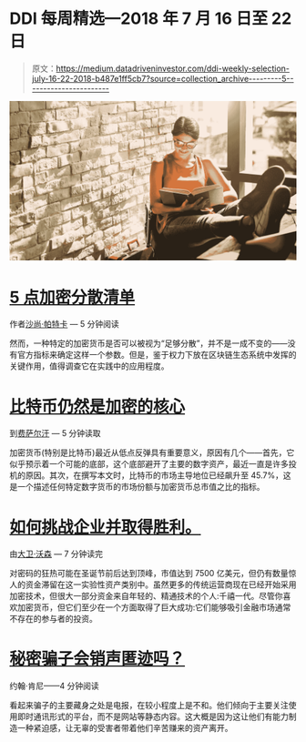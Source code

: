 # DDI 每周精选—2018 年 7 月 16 日至 22 日

> 原文：<https://medium.datadriveninvestor.com/ddi-weekly-selection-july-16-22-2018-b487e1ff5cb7?source=collection_archive---------5----------------------->

![](img/3694e775120749d341076f52a8655693.png)

# [5 点加密分散清单](https://medium.com/datadriveninvestor/the-5-point-crypto-decentralization-checklist-d9514b555b0)

作者[沙尚·帕特卡](https://medium.com/@shashankpattekar) — 5 分钟阅读

然而，一种特定的加密货币是否可以被视为“足够分散”，并不是一成不变的——没有官方指标来确定这样一个参数。但是，鉴于权力下放在区块链生态系统中发挥的关键作用，值得调查它在实践中的应用程度。

# [比特币仍然是加密的核心](https://medium.com/datadriveninvestor/bitcoin-is-still-the-crypto-kingpin-ae5445427e17)

到[费萨尔汗](https://medium.com/@khanfk) — 5 分钟读取

加密货币(特别是比特币)最近从低点反弹具有重要意义，原因有几个——首先，它似乎预示着一个可能的底部，这个底部避开了主要的数字资产，最近一直是许多投机的原因。其次，在撰写本文时，比特币的市场主导地位已经飙升至 45.7%，这是一个描述任何特定数字货币的市场份额与加密货币总市值之比的指标。

# [如何挑战企业并取得胜利。](https://medium.com/datadriveninvestor/taking-on-the-corporations-and-winning-4ddb576aff50)

由[大卫·沃森](https://medium.com/@DavidWatsonBlog) — 7 分钟读完

对密码的狂热可能在圣诞节前后达到顶峰，市值达到 7500 亿美元，但仍有数量惊人的资金滞留在这一实验性资产类别中。虽然更多的传统运营商现在已经开始采用加密技术，但很大一部分资金来自年轻的、精通技术的个人:千禧一代。尽管你喜欢加密货币，但它们至少在一个方面取得了巨大成功:它们能够吸引金融市场通常不存在的参与者的投资。

# [秘密骗子会销声匿迹吗？](https://medium.com/datadriveninvestor/will-crypto-scammers-fade-into-obscurity-232ae1a83bb5)

约翰·肯尼——4 分钟阅读

看起来骗子的主要藏身之处是电报，在较小程度上是不和。他们倾向于主要关注使用即时通讯形式的平台，而不是网站等静态内容。这大概是因为这让他们有能力制造一种紧迫感，让无辜的受害者带着他们辛苦赚来的资产离开。